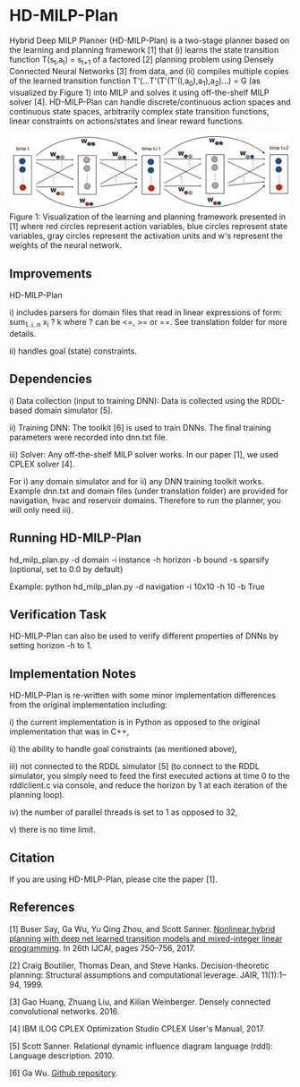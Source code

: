 # HD-MILP-Plan

Hybrid Deep MILP Planner (HD-MILP-Plan) is a two-stage planner based on the learning and planning framework [1] that (i) learns the state transition function T(s<sub>t</sub>,a<sub>t</sub>) = s<sub>t+1</sub> of a factored [2] planning problem using Densely Connected Neural Networks [3] from data, and (ii) compiles multiple copies of the learned transition function T'(...T'(T'(T'(I,a<sub>0</sub>),a<sub>1</sub>),a<sub>2</sub>)...) = G (as visualized by Figure 1) into MILP and solves it using off-the-shelf MILP solver [4]. HD-MILP-Plan can handle discrete/continuous action spaces and continuous state spaces, arbitrarily complex state transition functions, linear constraints on actions/states and linear reward functions.

![alt text](./hdmilpplan.png)
Figure 1: Visualization of the learning and planning framework presented in [1] where red circles represent action variables, blue circles represent state variables, gray circles represent the activation units and w's represent the weights of the neural network.

## Improvements

HD-MILP-Plan

i) includes parsers for domain files that read in linear expressions of form: sum<sub>1..i..n</sub> x<sub>i</sub> ? k where ? can be <=, >= or ==. See translation folder for more details.

ii) handles goal (state) constraints. 

## Dependencies

i) Data collection (input to training DNN): Data is collected using the RDDL-based domain simulator [5]. 

ii) Training DNN: The toolkit [6] is used to train DNNs. The final training parameters were recorded into dnn.txt file.

iii) Solver: Any off-the-shelf MILP solver works. In our paper [1], we used CPLEX solver [4].

For i) any domain simulator and for ii) any DNN training toolkit works. Example dnn.txt and domain files (under translation folder) are provided for navigation, hvac and reservoir domains. Therefore to run the planner, you will only need iii).

## Running HD-MILP-Plan

hd_milp_plan.py -d domain -i instance -h horizon -b bound -s sparsify (optional, set to 0.0 by default)

Example: python hd_milp_plan.py -d navigation -i 10x10 -h 10 -b True

## Verification Task

HD-MILP-Plan can also be used to verify different properties of DNNs by setting horizon -h to 1.

## Implementation Notes

HD-MILP-Plan is re-written with some minor implementation differences from the original implementation including:

i) the current implementation is in Python as opposed to the original implementation that was in C++,

ii) the ability to handle goal constraints (as mentioned above),

iii) not connected to the RDDL simulator [5] (to connect to the RDDL simulator, you simply need to feed the first executed actions at time 0 to the rddlclient.c via console, and reduce the horizon by 1 at each iteration of the planning loop).

iv) the number of parallel threads is set to 1 as opposed to 32,

v) there is no time limit.

## Citation

If you are using HD-MILP-Plan, please cite the paper [1].

## References
[1] Buser Say, Ga Wu, Yu Qing Zhou, and Scott Sanner. [Nonlinear hybrid planning with deep net learned transition models and mixed-integer linear programming](http://static.ijcai.org/proceedings-2017/0104.pdf). In 26th IJCAI, pages 750–756, 2017.

[2] Craig Boutilier, Thomas Dean, and Steve Hanks. Decision-theoretic planning: Structural assumptions and computational leverage. JAIR, 11(1):1–94, 1999.

[3] Gao Huang, Zhuang Liu, and Kilian Weinberger. Densely connected convolutional networks. 2016.

[4] IBM ILOG CPLEX Optimization Studio CPLEX User's Manual, 2017.

[5] Scott Sanner. Relational dynamic influence diagram language (rddl): Language description. 2010.

[6] Ga Wu. [Github repository](https://github.com/wuga214/PAPER_IJCAI17_HybridPlanning_NeuralNetwork_MILP).
